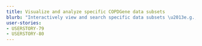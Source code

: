 ```yaml
---
title: Visualize and analyze specific COPDGene data subsets
blurb: "Interactively view and search specific data subsets \u2013e.g., chest CT scans\ \ of all COPDGene subjects with specific genetic variants."
user-stories:
- USERSTORY-79
- USERSTORY-80
---
```

